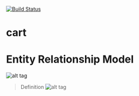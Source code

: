 [![Build Status](https://travis-ci.org/Cart-API/cart.svg?branch=master)](https://travis-ci.org/Cart-API/cart)

# cart

# Entity Relationship Model
![alt tag](https://github.com/thebergamo/cart/blob/master/documents/cart-conceitual-en.jpg)
> Definition
![alt tag](https://github.com/thebergamo/cart/blob/master/documents/cart-logico-en.jpg)
